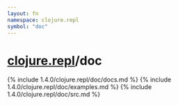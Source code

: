 ```yaml
---
layout: fn
namespace: clojure.repl
symbol: "doc"
---
```


# [clojure.repl](../)/doc

{% include 1.4.0/clojure.repl/doc/docs.md %}
{% include 1.4.0/clojure.repl/doc/examples.md %}
{% include 1.4.0/clojure.repl/doc/src.md %}

